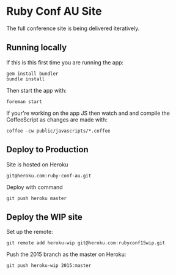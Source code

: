 # Ruby Conf AU Site

The full conference site is being delivered iteratively.

## Running locally

If this is this first time you are running the app:

    gem install bundler
    bundle install

Then start the app with:

    foreman start

If your're working on the app JS then watch and and compile the CoffeeScript as changes are made with:

    coffee -cw public/javascripts/*.coffee


## Deploy to Production

Site is hosted on Heroku

    git@heroku.com:ruby-conf-au.git

Deploy with command

    git push heroku master


## Deploy the WIP site

Set up the remote:

    git remote add heroku-wip git@heroku.com:rubyconf15wip.git


Push the 2015 branch as the master on Heroku:

    git push heroku-wip 2015:master
